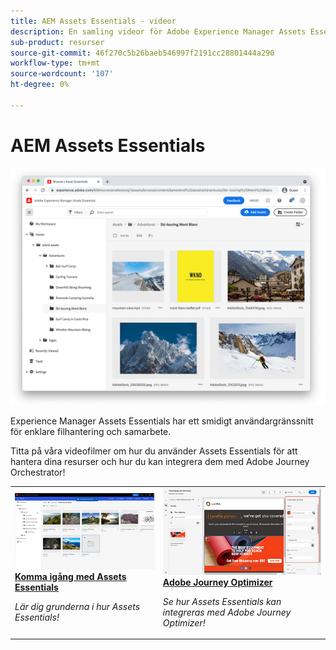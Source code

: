 ```yaml
---
title: AEM Assets Essentials - videor
description: En samling videor för Adobe Experience Manager Assets Essentials
sub-product: resurser
source-git-commit: 46f270c5b26baeb546997f2191cc28801444a290
workflow-type: tm+mt
source-wordcount: '107'
ht-degree: 0%

---
```



# AEM Assets Essentials

![Assets Essentials](./assets/overview/hero.png)

Experience Manager Assets Essentials har ett smidigt användargränssnitt för enklare filhantering och samarbete.

Titta på våra videofilmer om hur du använder Assets Essentials för att hantera dina resurser och hur du kan integrera dem med Adobe Journey Orchestrator!

<table>
<td>
   <a href="./basics/managing.md">
   <img alt="Komma igång med Assets Essentials" src="./assets/overview/getting-started.png" />
   </a>
   <div>
      <a href="./basics/managing.md">
      <strong>Komma igång med Assets Essentials</strong>
      </a>
   </div>
   <p>
      <em>Lär dig grunderna i hur Assets Essentials!</em>
   </p>
</td>
<!--
<td>
   <a href="./creative-cloud.md">
   <img alt="" src="./assets/overview/x.png"/>
   </a>
   <div>
      <a href="./provisioning/getting-access.md">
      <strong>Creative Cloud and Assets Essentials</strong>
      </a>
   </div>
   <p>
      <em>Learn how Assets Essentials can integrate with your Creative Cloud Enterprise Libraries!</em>
   <p>
</td>
-->
<td>
   <a href="https://experienceleague.adobe.com/docs/journey-optimizer/using/create-messages/assets-essentials.html">
   <img alt="Adobe Journey Optimizer" src="./assets/overview/adobe-journey-optimizer.png" />
   </a>
   <div>
      <a href="https://experienceleague.adobe.com/docs/journey-optimizer/using/create-messages/assets-essentials.html">
      <strong>Adobe Journey Optimizer</strong>
      </a>
   </div>
   <p>
      <em>Se hur Assets Essentials kan integreras med Adobe Journey Optimizer!</em>
   <p>
</td>
</table>

